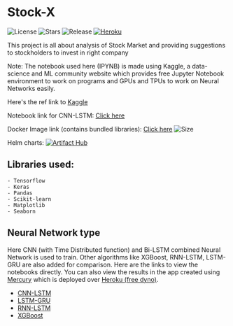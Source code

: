 # Stock-X

![License](https://img.shields.io/github/license/Circle-1/Stock-X)
![Stars](https://img.shields.io/github/stars/Circle-1/Stock-X)
![Release](https://img.shields.io/github/v/release/Circle-1/Stock-X)
[![Heroku](https://img.shields.io/badge/Heroku-Active-blue?logo=heroku)](https://stock-x-proj.herokuapp.com/)

This project is all about analysis of Stock Market and providing suggestions to stockholders to invest in right company

Note: The notebook used here (IPYNB) is made using Kaggle, a data-science and ML community website which provides free Jupyter Notebook environment to work on programs and GPUs and TPUs to work on Neural Networks easily.

Here's the ref link to [Kaggle](https://www.kaggle.com/)

Notebook link for CNN-LSTM: [Click here](https://www.kaggle.com/aadhityaa/stock-cnn-lstm)

Docker Image link (contains bundled libraries): [Click here](https://hub.docker.com/r/aerox86/stock-x) ![Size](https://img.shields.io/docker/image-size/aerox86/stock-x/latest-stable)

Helm charts: [![Artifact Hub](https://img.shields.io/endpoint?url=https://artifacthub.io/badge/repository/stock-x)](https://artifacthub.io/packages/search?repo=stock-x)

## Libraries used:
    - Tensorflow
    - Keras
    - Pandas
    - Scikit-learn
    - Matplotlib
    - Seaborn

## Neural Network type

Here CNN (with Time Distributed function) and Bi-LSTM combined Neural Network is used to train. Other algorithms like XGBoost, RNN-LSTM, LSTM-GRU are also added for comparison. Here are the links to view the notebooks directly. You can also view the results in the app created using [Mercury](https://mljar.com/mercury/) which is deployed over [Heroku (free dyno)](https://stock-x-proj.herokuapp.com/).

 - [CNN-LSTM](stock-market-prediction-using-cnn-lstm.ipynb)
 - [LSTM-GRU](lstm_gru_model.ipynb)
 - [RNN-LSTM](RNN-LSTM.ipynb)
 - [XGBoost](regressor-model.ipynb)
